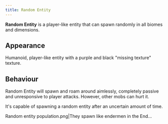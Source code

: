 ```yaml
---
title: Random Entity
---
```


**Random Entity** is a player-like entity that can spawn randomly in all
biomes and dimensions.

## Appearance

Humanoid, player-like entity with a purple and black "missing texture"
texture.

## Behaviour

Random Entity will spawn and roam around aimlessly, completely passive
and unresponsive to player attacks. However, other mobs can hurt it.

It's capable of spawning a random entity after an uncertain amount of
time.

Random entity population.png|They spawn like endermen in the End...
